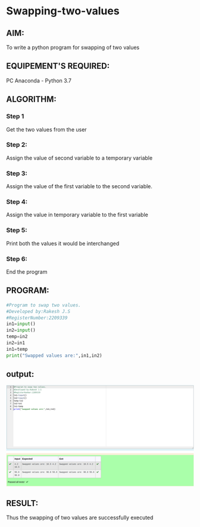 # Swapping-two-values

## AIM:

To write a python program for swapping of two values
## EQUIPEMENT'S REQUIRED: 
PC
Anaconda - Python 3.7
## ALGORITHM: 
### Step 1

Get the two values from the user

### Step 2: 

Assign the value of second variable to a temporary variable 

### Step 3: 

Assign the value of the first variable to the second variable.

### Step 4:  

Assign the value in temporary variable to the first variable

### Step 5: 

Print both the values it would be interchanged

### Step 6: 

End the program

## PROGRAM:
````python
#Program to swap two values.
#Developed by:Rakesh J.S
#RegisterNumber:2209339
in1=input()
in2=input()
temp=in2
in2=in1
in1=temp
print("Swapped values are:",in1,in2)

````
## output:

![output](./Screenshot%20from%202022-12-28%2023-00-16.png)

## RESULT:
Thus the swapping of two values are successfully executed



